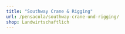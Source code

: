 ```yaml
---
title: "Southway Crane & Rigging"
url: /pensacola/southway-crane-und-rigging/
shop: Landwirtschaftlich
---
```

